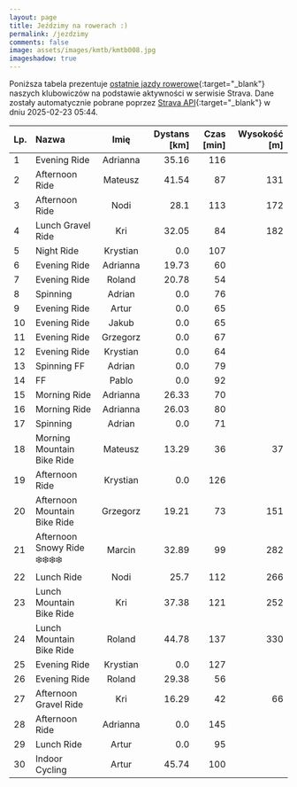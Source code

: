```yaml
---
layout: page
title: Jeździmy na rowerach :)
permalink: /jezdzimy
comments: false
image: assets/images/kmtb/kmtb008.jpg
imageshadow: true
---
```


Poniższa tabela prezentuje [ostatnie jazdy rowerowe](https://www.strava.com/clubs/336381){:target="_blank"} naszych klubowiczów na podstawie aktywności w serwisie Strava. Dane zostały automatycznie pobrane poprzez [Strava API](https://developers.strava.com/docs/reference/#api-Clubs-getClubActivitiesById){:target="_blank"} w dniu 2025-02-23 05:44.

Lp. | Nazwa | Imię | Dystans [km] | Czas [min] | Wysokość [m]
:--- | :--- | :---: | ---: | ---: | ---:
1|Evening Ride|Adrianna|35.16|116|
2|Afternoon Ride|Mateusz|41.54|87|131
3|Afternoon Ride|Nodi|28.1|113|172
4|Lunch Gravel Ride|Kri|32.05|84|182
5|Night Ride|Krystian|0.0|107|
6|Evening Ride|Adrianna|19.73|60|
7|Evening Ride|Roland|20.78|54|
8|Spinning|Adrian|0.0|76|
9|Evening Ride|Artur|0.0|65|
10|Evening Ride|Jakub|0.0|65|
11|Evening Ride|Grzegorz|0.0|67|
12|Evening Ride|Krystian|0.0|64|
13|Spinning FF|Adrian|0.0|79|
14|FF|Pablo|0.0|92|
15|Morning Ride|Adrianna|26.33|70|
16|Morning Ride|Adrianna|26.03|80|
17|Spinning|Adrian|0.0|71|
18|Morning Mountain Bike Ride|Mateusz|13.29|36|37
19|Afternoon Ride|Krystian|0.0|126|
20|Afternoon Mountain Bike Ride|Grzegorz|19.21|73|151
21|Afternoon Snowy Ride ❄️❄️❄️❄️|Marcin|32.89|99|282
22|Lunch Ride|Nodi|25.7|112|266
23|Lunch Mountain Bike Ride|Kri|37.38|121|252
24|Lunch Mountain Bike Ride|Roland|44.78|137|330
25|Evening Ride|Krystian|0.0|127|
26|Evening Ride|Roland|29.38|56|
27|Afternoon Gravel Ride|Kri|16.29|42|66
28|Afternoon Ride|Adrianna|0.0|145|
29|Lunch Ride|Artur|0.0|95|
30|Indoor Cycling|Artur|45.74|100|
